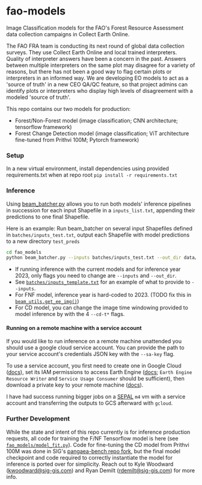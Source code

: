 # fao-models

Image Classification models for the FAO's Forest Resource Assessment data collection campaigns in Collect Earth Online.

The FAO FRA team is conducting its next round of global data collection surveys. They use Collect Earth Online and local trained interpreters. Quality of interpreter answers have been a concern in the past. Answers between multiple interpreters on the same plot may disagree for a variety of reasons, but there has not been a good way to flag certain plots or interpreters in an informed way. We are developing EO models to act as a 'source of truth' in a new CEO QA/QC feature, so that project admins can identify plots or interpreters who display high levels of disagreement with a modeled 'source of truth'.

This repo contains our two models for production: 
* Forest/Non-Forest model (image classification; CNN architecture; tensorflow framework)
* Forest Change Detection model (image classification; ViT architecture fine-tuned from Prithvi 100M; Pytorch framework)

### Setup

In a new virtual environment, install dependencies using provided requirements.txt when at repo root
`pip install -r requirements.txt`

### Inference

Using [beam_batcher.py](fao_models/beam_batcher.py) allows you to run both models' inference pipelines in succession for each input Shapefile in a `inputs_list.txt`, appending their predictions to one final Shapefile. 

Here is an example:
Run beam_batcher on several input Shapefiles defined in `batches/inputs_test.txt`, output each Shapefile with model predictions to a new directory `test_preds`

```bash
cd fao_models
python beam_batcher.py --inputs batches/inputs_test.txt --out_dir data/inference/test_preds --fnf-config fnf_config/runc-resnet-epochs20-batch64-lr001-seed5-lrdecay5-tfrecords-all.yml --cd-configs configs/ --cd-model prithvi --cd-weights model/checkpoint__best.pth --cd-t1start 2018-01-01 --cd-t1end 2018-12-31 --cd-t2start 2023-01-01 --cd-t2end 2023-12-31 --cleanup
```

* If running inference with the current models and for inference year 2023, only flags you need to change are `--inputs` and `--out_dir`. 
* See [`batches/inputs_template.txt`](/fao_models/batches/inputs_template.txt) for an example of what to provide to `--inputs`. 
* For FNF model, inference year is hard-coded to 2023. (TODO fix this in [`beam_utils.get_ee_img()`](fao_models/beam_utils.py))
* For CD model, you can change the image time windowing provided to model inference by with the 4 `--cd-t*` flags. 

#### Running on a remote machine with a service account

If you would like to run inference on a remote machine unattended you should use a google cloud service account. You can provide the path to your service account's credentials JSON key with the `--sa-key` flag. 

To use a service account, you first need to create one in Google Cloud ([docs](https://cloud.google.com/iam/docs/service-accounts-create#console)), set its IAM permissions to access Earth Engine ([docs](https://cloud.google.com/iam/docs/grant-role-console); `Earth Engine Resource Writer` and `Service Usage Consumer` should be sufficient), then download a private key to your remote machine ([docs](https://cloud.google.com/sdk/gcloud/reference/iam/service-accounts/keys/create)). 

I have had success running bigger jobs on a [SEPAL](https://sepal.io) `m4` vm with a service account and transferring the outputs to GCS afterward with `gcloud`.

### Further Development

While the state and intent of this repo currently is for inference production requests, all code for training the F/NF Tensorflow model is here (see [`fao_models/model_fit.py`](fao_models/model_fit.py)). Code for fine-tuning the CD model from Prithvi 100M was done in SIG's [pangaea-bench repo fork](https://github.com/sig-gis/pangaea-bench/tree/faofra), but the final model checkpoint and code required to correctly instantiate the model for inference is ported over for simplicity. Reach out to Kyle Woodward (kwoodward@sig-gis.com) and Ryan Demilt (rdemilt@sig-gis.com) for more info. 